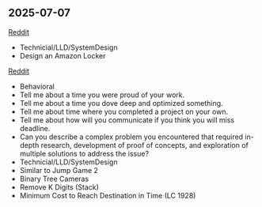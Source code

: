 ## 2025-07-07

[Reddit](https://www.reddit.com/r/leetcode/comments/1ltvw50/amazon_sde_1_new_grad_interview_experienceus/)

- Technicial/LLD/SystemDesign
- Design an Amazon Locker

[Reddit](https://www.reddit.com/r/leetcode/comments/1ln8p7c/amazon_india_sde_1_l4_interview_experience/)

- Behavioral
- Tell me about a time you were proud of your work.
- Tell me about a time you dove deep and optimized something.
- Tell me about time where you completed a project on your own.
- Tell me about how will you communicate if you think you will miss deadline.
- Can you describe a complex problem you encountered that required in-depth research, development of proof of concepts, and exploration of multiple solutions to address the issue?
- Technicial/LLD/SystemDesign
- Similar to Jump Game 2
- Binary Tree Cameras
- Remove K Digits (Stack)
- Minimum Cost to Reach Destination in Time (LC 1928)

